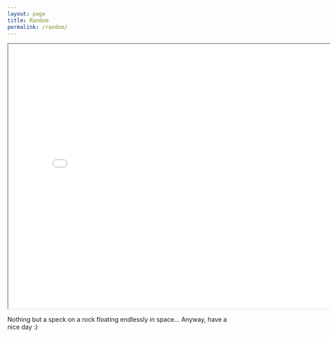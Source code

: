 ```yaml
---
layout: page
title: Random
permalink: /random/
---
```


<iframe src="../html/animation.html" width="800" height="600"></iframe>

Nothing but a speck on a rock floating endlessly in space... Anyway, have a nice day :)